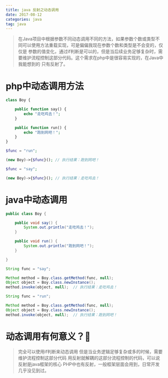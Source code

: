 ```yaml
---
title: java 反射之动态调用
date: 2017-08-12
categories: java
tag: java
---
```


> 在Java项目中根据参数不同动态调用不同的方法，如果参数个数或类型不同可以使用方法重载实现，可是偏偏我现在参数个数和类型是不会变的，仅仅是
参数的值变化，通过if判断是可以的，但是当后续业务足够复杂时，需要维护流程控制这部分代码。这个需求在php中是很容易实现的，在Java中我能想到的
只有反射了。

# php中动态调用方法
```php
class Boy {

    public function say() {
        echo "走吃鸡去！";
    }

    public function run() {
        echo "跑到网吧！";
    }
}

$func = "run";

(new Boy)->{$func}(); // 执行结果：跑到网吧！

$func = "say";

(new Boy)->{$func}(); // 执行结果：走吃鸡去！

```
# java中动态调用

```java
public class Boy {

    public void say() {
        System.out.println("走吃鸡去！");
    }

    public void run() {
        System.out.println("跑到网吧！");
    }

}

String func = "say";

Method method = Boy.class.getMethod(func, null);
Object object = Boy.class.newInstance();
method.invoke(object, null);  // 执行结果：走吃鸡去！

String func = "run";

Method method = Boy.class.getMethod(func, null);
Object object = Boy.class.newInstance();
method.invoke(object, null);  // 执行结果：跑到网吧！

```

# 动态调用有何意义？🤔️

> 完全可以使用if判断来动态调用
> 但是当业务逻辑足够复杂或多的时候，需要维护流程控制这部分代码
> 用反射就解耦的这部分流程控制的代码，可以说反射是java框架的核心
> PHP中也有反射，一般框架层面会用到，日常开发几乎没见到过。